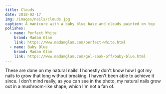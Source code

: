 ```yaml
---
title: Clouds
date: 2018-02-17
img: /images/nails/clouds.jpg
caption: A manicure with a baby blue base and clouds painted on top
polishes:
  - name: Perfect White
    brand: Madam Glam
    link: https://www.madamglam.com/perfect-white.html
  - name: Baby Blue
    brand: Madam Glam
    link: https://www.madamglam.com/gel-soak-off/baby-blue.html
---
```


These are done on my natural nails! I honestly don't know how I got my nails to grow that long without breaking. I haven't been able to achieve it since. I don't mind really, as you can see in the photo, my natural nails grow out in a mushroom-like shape, which I'm not a fan of.